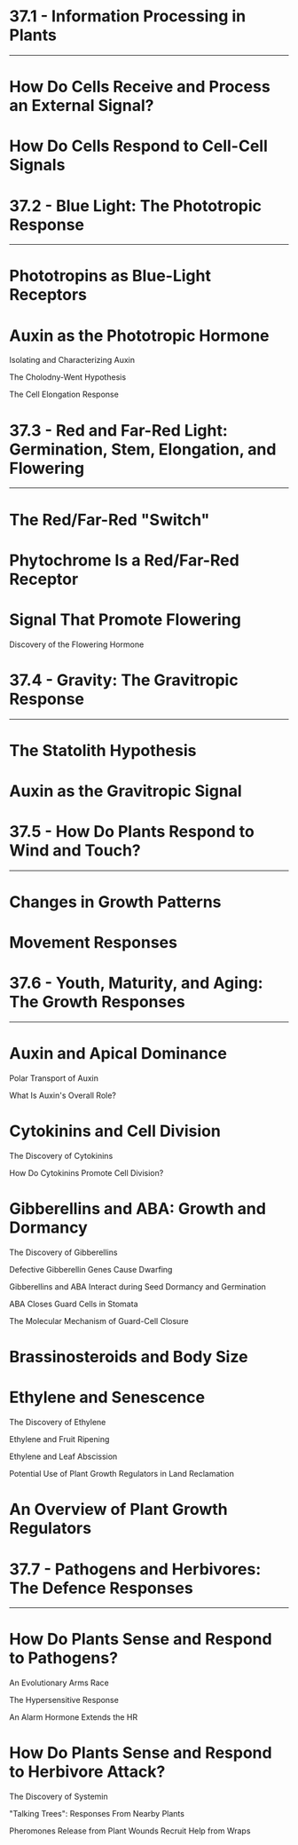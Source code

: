 
# 37.1 - Information Processing in Plants

---

# How Do Cells Receive and Process an External Signal?


# How Do Cells Respond to Cell-Cell Signals


# 37.2 - Blue Light: The Phototropic Response

---

# Phototropins as Blue-Light Receptors


# Auxin as the Phototropic Hormone

Isolating and Characterizing Auxin

The Cholodny-Went Hypothesis

The Cell Elongation Response


# 37.3 - Red and Far-Red Light: Germination, Stem, Elongation, and Flowering

---

# The Red/Far-Red "Switch"


# Phytochrome Is a Red/Far-Red Receptor

# Signal That Promote Flowering

Discovery of the Flowering Hormone



# 37.4 - Gravity: The Gravitropic Response

---

# The Statolith Hypothesis

# Auxin as the Gravitropic Signal



# 37.5 - How Do Plants Respond to Wind and Touch?

---

# Changes in Growth Patterns

# Movement Responses



# 37.6 - Youth, Maturity, and Aging: The Growth Responses

---

# Auxin and Apical Dominance

Polar Transport of Auxin

What Is Auxin's Overall Role?

# Cytokinins and Cell Division

The Discovery of Cytokinins

How Do Cytokinins Promote Cell Division?

# Gibberellins and ABA: Growth and Dormancy

The Discovery of Gibberellins

Defective Gibberellin Genes Cause Dwarfing

Gibberellins and ABA Interact during Seed Dormancy and Germination

ABA Closes Guard Cells in Stomata

The Molecular Mechanism of Guard-Cell Closure

# Brassinosteroids and Body Size

# Ethylene and Senescence

The Discovery of Ethylene

Ethylene and Fruit Ripening

Ethylene and Leaf Abscission

Potential Use of Plant Growth Regulators in Land Reclamation

# An Overview of Plant Growth Regulators


# 37.7 - Pathogens and Herbivores: The Defence Responses

---

# How Do Plants Sense and Respond to Pathogens?

An Evolutionary Arms Race

The Hypersensitive Response

An Alarm Hormone Extends the HR

# How Do Plants Sense and Respond to Herbivore Attack?

The Discovery of Systemin

"Talking Trees": Responses From Nearby Plants

Pheromones Release from Plant Wounds Recruit Help from Wraps

